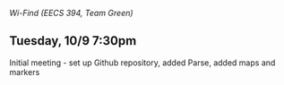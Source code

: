 *Wi-Find (EECS 394, Team Green)*

## Tuesday, 10/9 7:30pm
Initial meeting - set up Github repository, added Parse, added maps and markers



